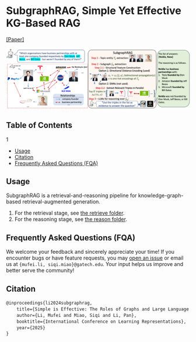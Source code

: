 # SubgraphRAG, Simple Yet Effective KG-Based RAG

[[Paper]](https://arxiv.org/abs/2410.20724)

![model](framework_241104.png)

## Table of Contents
1
- [Usage](#usage)
- [Citation](#citation)
- [Frequently Asked Questions (FQA)](#frequently-asked-questions-fqa)

## Usage

SubgraphRAG is a retrieval-and-reasoning pipeline for knowledge-graph-based retrieval-augmented generation. 

1. For the retrieval stage, see [the retrieve folder](./retrieve/).
2. For the reasoning stage, see [the reason folder](./reason/).

## Frequently Asked Questions (FQA)

We welcome your feedback and sincerely appreciate your time! If you encounter bugs or have feature requests, you may [open an issue](../../issues/new) or email us at `{mufei.li, siqi.miao}@gatech.edu`. Your input helps us improve and better serve the community!

## Citation

```tex
@inproceedings{li2024subgraphrag,
    title={Simple is Effective: The Roles of Graphs and Large Language Models in Knowledge-Graph-Based Retrieval-Augmented Generation},
    author={Li, Mufei and Miao, Siqi and Li, Pan},
    booktitle={International Conference on Learning Representations},
    year={2025}
}
```
